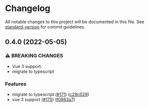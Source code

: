 # Changelog

All notable changes to this project will be documented in this file. See [standard-version](https://github.com/conventional-changelog/standard-version) for commit guidelines.

## 0.4.0 (2022-05-05)


### ⚠ BREAKING CHANGES

* Vue 3 support.
* migrate to typescript

### Features

* migrate to typescript ([#171](https://github.com/devstark-com/vue-google-charts/issues/171)) ([c29c029](https://github.com/devstark-com/vue-google-charts/commit/c29c029c1895dc016e4c02552fb787ca916e41a1))
* vue 3 support ([#175](https://github.com/devstark-com/vue-google-charts/issues/175)) ([f0863a7](https://github.com/devstark-com/vue-google-charts/commit/f0863a790f8824ae07e323e040e9ace0f3cecf0b))
